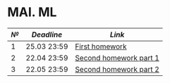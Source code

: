 # MAI. ML

_№_|_Deadline_|_Link_
--|--|--|
|1|25.03 23:59|[First homework](./First-homework.ipynb)
|2|22.04 23:59|[Second homework part 1](./DecisionTrees%201.ipynb)
|3|22.05 23:59|[Second homework part 2](./DecisionTrees%202.ipynb)
